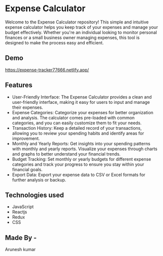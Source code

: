 
# Expense Calculator

Welcome to the Expense Calculator repository! This simple and intuitive expense calculator helps you keep track of your expenses and manage your budget effectively. Whether you're an individual looking to monitor personal finances or a small business owner managing expenses, this tool is designed to make the process easy and efficient.

## Demo

https://expense-tracker77666.netlify.app/

## Features

- User-Friendly Interface: The Expense Calculator provides a clean and user-friendly interface, making it easy for users to input and manage their expenses.
- Expense Categories: Categorize your expenses for better organization and analysis. The calculator comes pre-loaded with common categories, and you can easily customize them to fit your needs.
- Transaction History: Keep a detailed record of your transactions, allowing you to review your spending habits and identify areas for improvement.
- Monthly and Yearly Reports: Get insights into your spending patterns with monthly and yearly reports. Visualize your expenses through charts and graphs to better understand your financial trends.
- Budget Tracking: Set monthly or yearly budgets for different expense categories and track your progress to ensure you stay within your financial goals.
- Export Data: Export your expense data to CSV or Excel formats for further analysis or backup.



## Technologies used

- JavaScript
- Reactjs
- Redux
- CSS
## Made By -

Arunesh kumar
